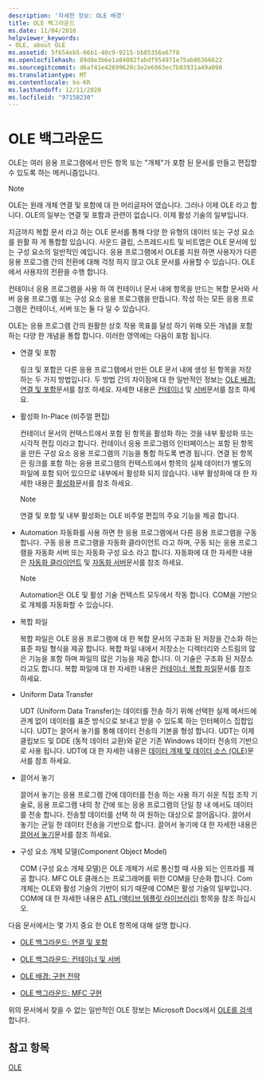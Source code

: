 ```yaml
---
description: '자세한 정보: OLE 배경'
title: OLE 백그라운드
ms.date: 11/04/2016
helpviewer_keywords:
- OLE, about OLE
ms.assetid: 5f654eb5-66b1-40c9-9215-bb85356a67f8
ms.openlocfilehash: 89d8e3b6e1a84082fabdf954971e75ab86366622
ms.sourcegitcommit: d6af41e42699628c3e2e6063ec7b03931a49a098
ms.translationtype: MT
ms.contentlocale: ko-KR
ms.lasthandoff: 12/11/2020
ms.locfileid: "97150230"
---
```

# <a name="ole-background"></a>OLE 백그라운드

OLE는 여러 응용 프로그램에서 만든 항목 또는 "개체"가 포함 된 문서를 만들고 편집할 수 있도록 하는 메커니즘입니다.

> [!NOTE]
> OLE는 원래 개체 연결 및 포함에 대 한 머리글자어 였습니다. 그러나 이제 OLE 라고 합니다. OLE의 일부는 연결 및 포함과 관련이 없습니다. 이제 활성 기술의 일부입니다.

지금까지 복합 문서 라고 하는 OLE 문서를 통해 다양 한 유형의 데이터 또는 구성 요소를 원활 하 게 통합할 있습니다. 사운드 클립, 스프레드시트 및 비트맵은 OLE 문서에 있는 구성 요소의 일반적인 예입니다. 응용 프로그램에서 OLE를 지원 하면 사용자가 다른 응용 프로그램 간의 전환에 대해 걱정 하지 않고 OLE 문서를 사용할 수 있습니다. OLE에서 사용자의 전환을 수행 합니다.

컨테이너 응용 프로그램을 사용 하 여 컨테이너 문서 내에 항목을 만드는 복합 문서와 서버 응용 프로그램 또는 구성 요소 응용 프로그램을 만듭니다. 작성 하는 모든 응용 프로그램은 컨테이너, 서버 또는 둘 다 일 수 있습니다.

OLE는 응용 프로그램 간의 원활한 상호 작용 목표를 달성 하기 위해 모든 개념을 포함 하는 다양 한 개념을 통합 합니다. 이러한 영역에는 다음이 포함 됩니다.

- 연결 및 포함

   링크 및 포함은 다른 응용 프로그램에서 만든 OLE 문서 내에 생성 된 항목을 저장 하는 두 가지 방법입니다. 두 방법 간의 차이점에 대 한 일반적인 정보는 [OLE 배경: 연결 및 포함](ole-background-linking-and-embedding.md)문서를 참조 하세요. 자세한 내용은 [컨테이너](containers.md) 및 [서버](servers.md)문서를 참조 하세요.

- 활성화 In-Place (비주얼 편집)

   컨테이너 문서의 컨텍스트에서 포함 된 항목을 활성화 하는 것을 내부 활성화 또는 시각적 편집 이라고 합니다. 컨테이너 응용 프로그램의 인터페이스는 포함 된 항목을 만든 구성 요소 응용 프로그램의 기능을 통합 하도록 변경 됩니다. 연결 된 항목은 링크를 포함 하는 응용 프로그램의 컨텍스트에서 항목의 실제 데이터가 별도의 파일에 포함 되어 있으므로 내부에서 활성화 되지 않습니다. 내부 활성화에 대 한 자세한 내용은 [활성화](activation-cpp.md)문서를 참조 하세요.

   > [!NOTE]
   > 연결 및 포함 및 내부 활성화는 OLE 비주얼 편집의 주요 기능을 제공 합니다.

- Automation 자동화를 사용 하면 한 응용 프로그램에서 다른 응용 프로그램을 구동 합니다. 구동 응용 프로그램을 자동화 클라이언트 라고 하며, 구동 되는 응용 프로그램을 자동화 서버 또는 자동화 구성 요소 라고 합니다. 자동화에 대 한 자세한 내용은 [자동화 클라이언트](automation-clients.md) 및 [자동화 서버](automation-servers.md)문서를 참조 하세요.

   > [!NOTE]
   > Automation은 OLE 및 활성 기술 컨텍스트 모두에서 작동 합니다. COM을 기반으로 개체를 자동화할 수 있습니다.

- 복합 파일

   복합 파일은 OLE 응용 프로그램에 대 한 복합 문서의 구조화 된 저장을 간소화 하는 표준 파일 형식을 제공 합니다. 복합 파일 내에서 저장소는 디렉터리와 스트림의 많은 기능을 포함 하며 파일의 많은 기능을 제공 합니다. 이 기술은 구조화 된 저장소 라고도 합니다. 복합 파일에 대 한 자세한 내용은 [컨테이너: 복합 파일](containers-compound-files.md)문서를 참조 하세요.

- Uniform Data Transfer

   UDT (Uniform Data Transfer)는 데이터를 전송 하기 위해 선택한 실제 메서드에 관계 없이 데이터를 표준 방식으로 보내고 받을 수 있도록 하는 인터페이스 집합입니다. UDT는 끌어서 놓기를 통해 데이터 전송의 기본을 형성 합니다. UDT는 이제 클립보드 및 DDE (동적 데이터 교환)와 같은 기존 Windows 데이터 전송의 기반으로 사용 됩니다. UDT에 대 한 자세한 내용은 [데이터 개체 및 데이터 소스 (OLE)](data-objects-and-data-sources-ole.md)문서를 참조 하세요.

- 끌어서 놓기

   끌어서 놓기는 응용 프로그램 간에 데이터를 전송 하는 사용 하기 쉬운 직접 조작 기술로, 응용 프로그램 내의 창 간에 또는 응용 프로그램의 단일 창 내 에서도 데이터를 전송 합니다. 전송할 데이터를 선택 하 여 원하는 대상으로 끌어옵니다. 끌어서 놓기는 균일 한 데이터 전송을 기반으로 합니다. 끌어서 놓기에 대 한 자세한 내용은 [끌어서 놓기](drag-and-drop-ole.md)문서를 참조 하세요.

- 구성 요소 개체 모델(Component Object Model)

   COM (구성 요소 개체 모델)은 OLE 개체가 서로 통신할 때 사용 되는 인프라를 제공 합니다. MFC OLE 클래스는 프로그래머를 위한 COM을 단순화 합니다. Com 개체는 OLE와 활성 기술의 기반이 되기 때문에 COM은 활성 기술의 일부입니다. COM에 대 한 자세한 내용은 [ATL (액티브 템플릿 라이브러리)](../atl/active-template-library-atl-concepts.md) 항목을 참조 하십시오.

다음 문서에서는 몇 가지 중요 한 OLE 항목에 대해 설명 합니다.

- [OLE 백그라운드: 연결 및 포함](ole-background-linking-and-embedding.md)

- [OLE 백그라운드: 컨테이너 및 서버](ole-background-containers-and-servers.md)

- [OLE 배경: 구현 전략](ole-background-implementation-strategies.md)

- [OLE 백그라운드: MFC 구현](ole-background-mfc-implementation.md)

위의 문서에서 찾을 수 없는 일반적인 OLE 정보는 Microsoft Docs에서 [OLE를 검색](/search/?terms=ole) 합니다.

## <a name="see-also"></a>참고 항목

[OLE](ole-in-mfc.md)
